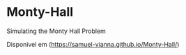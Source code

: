 # Monty-Hall
Simulating the Monty Hall Problem

Disponível em (https://samuel-vianna.github.io/Monty-Hall/)
